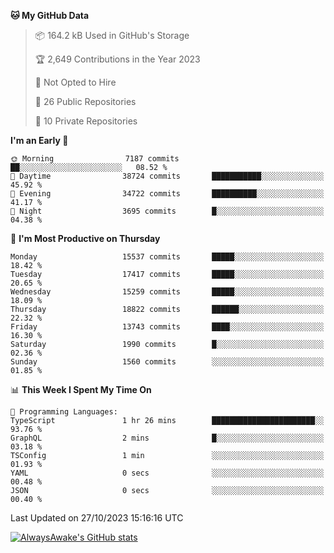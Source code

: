 <!--START_SECTION:waka-->
**🐱 My GitHub Data** 

> 📦 164.2 kB Used in GitHub's Storage 
 > 
> 🏆 2,649 Contributions in the Year 2023
 > 
> 🚫 Not Opted to Hire
 > 
> 📜 26 Public Repositories 
 > 
> 🔑 10 Private Repositories 
 > 
**I'm an Early 🐤** 

```text
🌞 Morning                7187 commits        ██░░░░░░░░░░░░░░░░░░░░░░░   08.52 % 
🌆 Daytime                38724 commits       ███████████░░░░░░░░░░░░░░   45.92 % 
🌃 Evening                34722 commits       ██████████░░░░░░░░░░░░░░░   41.17 % 
🌙 Night                  3695 commits        █░░░░░░░░░░░░░░░░░░░░░░░░   04.38 % 
```
📅 **I'm Most Productive on Thursday** 

```text
Monday                   15537 commits       █████░░░░░░░░░░░░░░░░░░░░   18.42 % 
Tuesday                  17417 commits       █████░░░░░░░░░░░░░░░░░░░░   20.65 % 
Wednesday                15259 commits       █████░░░░░░░░░░░░░░░░░░░░   18.09 % 
Thursday                 18822 commits       ██████░░░░░░░░░░░░░░░░░░░   22.32 % 
Friday                   13743 commits       ████░░░░░░░░░░░░░░░░░░░░░   16.30 % 
Saturday                 1990 commits        █░░░░░░░░░░░░░░░░░░░░░░░░   02.36 % 
Sunday                   1560 commits        ░░░░░░░░░░░░░░░░░░░░░░░░░   01.85 % 
```


📊 **This Week I Spent My Time On** 

```text
💬 Programming Languages: 
TypeScript               1 hr 26 mins        ███████████████████████░░   93.76 % 
GraphQL                  2 mins              █░░░░░░░░░░░░░░░░░░░░░░░░   03.18 % 
TSConfig                 1 min               ░░░░░░░░░░░░░░░░░░░░░░░░░   01.93 % 
YAML                     0 secs              ░░░░░░░░░░░░░░░░░░░░░░░░░   00.48 % 
JSON                     0 secs              ░░░░░░░░░░░░░░░░░░░░░░░░░   00.40 % 
```


 Last Updated on 27/10/2023 15:16:16 UTC
<!--END_SECTION:waka-->

[![AlwaysAwake's GitHub stats](https://github-readme-stats.vercel.app/api?username=AlwaysAwake&show_icons=true&theme=github_dark&count_private=true)](https://github.com/AlwaysAwake/AlwaysAwake)
